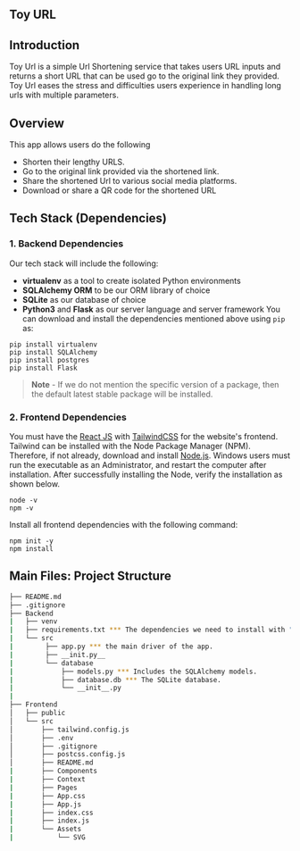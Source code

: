 ## Toy URL

## Introduction

Toy Url is a simple Url Shortening service that takes users URL inputs and returns a short URL that can be used go to the original link they provided. Toy Url eases the stress and difficulties users experience in handling long urls with multiple parameters.

## Overview

This app allows users do the following

- Shorten their lengthy URLS.
- Go to the original link provided via the shortened link.
- Share the shortened Url to various social media platforms.
- Download or share a QR code for the shortened URL

## Tech Stack (Dependencies)

### 1. Backend Dependencies

Our tech stack will include the following:

- **virtualenv** as a tool to create isolated Python environments
- **SQLAlchemy ORM** to be our ORM library of choice
- **SQLite** as our database of choice
- **Python3** and **Flask** as our server language and server framework
  You can download and install the dependencies mentioned above using `pip` as:

```
pip install virtualenv
pip install SQLAlchemy
pip install postgres
pip install Flask
```

> **Note** - If we do not mention the specific version of a package, then the default latest stable package will be installed.

### 2. Frontend Dependencies

You must have the [React JS](https://reactjs.org/) with [TailwindCSS](https://tailwindcss.com/) for the website's frontend. Tailwind can be installed with the Node Package Manager (NPM). Therefore, if not already, download and install [Node.js](https://nodejs.org/en/download/). Windows users must run the executable as an Administrator, and restart the computer after installation. After successfully installing the Node, verify the installation as shown below.

```
node -v
npm -v
```

Install all frontend dependencies with the following command:

```
npm init -y
npm install
```

## Main Files: Project Structure

```sh
├── README.md
├── .gitignore
├── Backend
|   ├── venv
|   ├── requirements.txt *** The dependencies we need to install with "pip3 install -r requirements.txt"
|   └── src
|        ├── app.py *** the main driver of the app.
|        ├── __init.py__
|        └── database
|            ├── models.py *** Includes the SQLAlchemy models.
|            ├── database.db *** The SQLite database.
|            └── __init__.py
|
├── Frontend
│   ├── public
│   └── src
│       ├── tailwind.config.js
│       ├── .env
│       ├── .gitignore
│       ├── postcss.config.js
│       ├── README.md
|       ├── Components
|       ├── Context
|       ├── Pages
|       ├── App.css
|       ├── App.js
|       ├── index.css
|       ├── index.js
|       └── Assets
|           └── SVG

```
